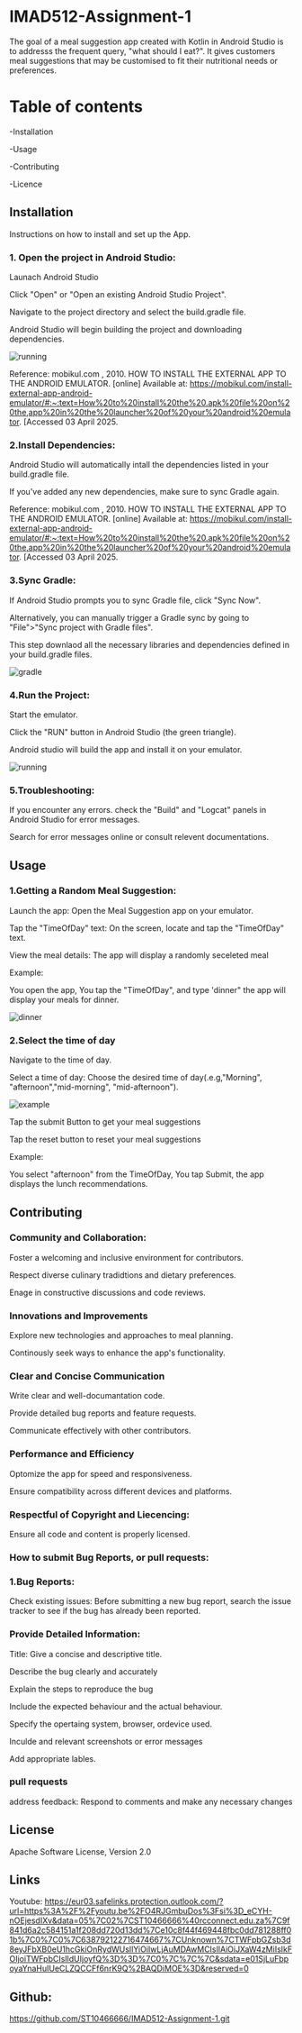 # IMAD512-Assignment-1

The goal of a meal suggestion app created with Kotlin in Android Studio is to addresss the frequent query, "what should I eat?".
It gives customers meal suggestions that may be customised to fit their nutritional needs or preferences.

# Table of contents
-Installation

-Usage

-Contributing

-Licence

## Installation

Instructions on how to install and set up the App.
### 1. Open the project in Android Studio:

   Launach Android Studio

   Click "Open" or "Open an existing Android Studio Project".

   Navigate to the project directory and select the build.gradle file.

   Android Studio will begin building the project and downloading dependencies.

   ![running](https://github.com/user-attachments/assets/24c5e9ca-3b8c-4d02-b210-3bdc1fcbf302)

   Reference: mobikul.com , 2010. HOW TO INSTALL THE EXTERNAL APP TO THE ANDROID EMULATOR. 
[online] Available at: https://mobikul.com/install-external-app-android-emulator/#:~:text=How%20to%20install%20the%20.apk%20file%20on%20the,app%20in%20the%20launcher%20of%20your%20android%20emulator.
[Accessed 03 April 2025.


  ### 2.Install Dependencies:

   Android Studio will automatically intall the dependencies listed in your build.gradle file.

   If you've added any new dependencies, make sure to sync Gradle again.

   Reference: mobikul.com , 2010. HOW TO INSTALL THE EXTERNAL APP TO THE ANDROID EMULATOR. 
[online] Available at: https://mobikul.com/install-external-app-android-emulator/#:~:text=How%20to%20install%20the%20.apk%20file%20on%20the,app%20in%20the%20launcher%20of%20your%20android%20emulator.
[Accessed 03 April 2025.
   
   ### 3.Sync Gradle:

   If Android Studio prompts you to sync Gradle file, click "Sync Now".

   Alternatively, you can manually trigger a Gradle sync by going to "File">"Sync project with Gradle files".

   This step downlaod all the necessary libraries and dependencies defined in your build.gradle files.

   ![gradle](https://github.com/user-attachments/assets/605f6c60-674c-4ee2-b6b3-bc08c44b5492)

   


   ### 4.Run the Project:

Start the emulator.

Click the "RUN" button in Android Studio (the green triangle).

Android studio will build the app and install it on your emulator.

![running](https://github.com/user-attachments/assets/64efa8b5-95fc-4a4d-a014-5b6a50ec4b8d)


### 5.Troubleshooting:

If you encounter any errors. check the "Build" and "Logcat" panels in Android Studio for error messages.

Search for error messages online or consult relevent documentations.

## Usage

### 1.Getting a Random Meal Suggestion:

Launch the app: Open the Meal Suggestion app on your emulator.

Tap the "TimeOfDay" text: On the screen, locate and tap the "TimeOfDay" text.

View the meal details: The app will display a randomly seceleted meal

Example:

You open the app, You tap the "TimeOfDay", and type 'dinner" 
the app will display your meals for dinner.

![dinner](https://github.com/user-attachments/assets/06977f0e-b6e4-493f-a81a-b22c50a0ba92)



### 2.Select the time of day

Navigate to the time of day.

Select a time of day: Choose the desired time of day(.e.g,"Morning", "afternoon","mid-morning", "mid-afternoon").

![example](https://github.com/user-attachments/assets/4c22cb51-6822-48b7-b58c-3e846a4a03b0)


Tap the submit Button to get your meal suggestions 

Tap the reset button to reset your meal suggestions

Example:

You select "afternoon" from the TimeOfDay, You tap Submit, 
the app displays the lunch recommendations.

## Contributing

### Community and Collaboration:

Foster a welcoming and inclusive environment for contributors.

Respect diverse culinary tradidtions and dietary preferences.

Enage in constructive discussions and code reviews.

### Innovations and Improvements

Explore new technologies and approaches to meal planning.

Continously seek ways to enhance the app's functionality.

### Clear and Concise Communication

Write clear and well-documantation code.

Provide detailed bug reports and feature requests.

Communicate effectively with other contributors.

### Performance and Efficiency

Optomize the app for speed and responsiveness.

Ensure compatibility across different devices and platforms.

### Respectful of Copyright and Liecencing:

Ensure all code and content is properly licensed.

### How to  submit Bug Reports, or pull requests:

### 1.Bug Reports:

Check existing issues: Before submitting a new bug report, search the issue tracker to see if the bug has already been reported.

### Provide Detailed Information:
Title: Give a concise and descriptive title.

Describe the bug clearly and accurately

Explain the steps to reproduce the bug

Include the expected behaviour and the actual behaviour.

Specify the opertaing system, browser, ordevice used.

Inculde and relevant screenshots or error messages

Add appropriate lables.

### pull requests

address feedback: Respond to comments and make any necessary changes

## License

Apache Software License, Version 2.0


## Links

Youtube:
https://eur03.safelinks.protection.outlook.com/?url=https%3A%2F%2Fyoutu.be%2FO4RJGmbuDos%3Fsi%3D_eCYH-nOEjesdIXv&data=05%7C02%7CST10466666%40rcconnect.edu.za%7C9f841d6a2c584151a1f208dd720d13dd%7Ce10c8f44f469448fbc0dd781288ff01b%7C0%7C0%7C638792122716474667%7CUnknown%7CTWFpbGZsb3d8eyJFbXB0eU1hcGkiOnRydWUsIlYiOiIwLjAuMDAwMCIsIlAiOiJXaW4zMiIsIkFOIjoiTWFpbCIsIldUIjoyfQ%3D%3D%7C0%7C%7C%7C&sdata=e01SjLuFbpoyaYnaHuIUeCLZQCCFf6nrK9Q%2BAQDiMOE%3D&reserved=0

## Github:
https://github.com/ST10466666/IMAD512-Assignment-1.git


















   
   
   
